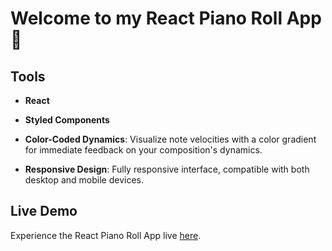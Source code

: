 # Welcome to my React Piano Roll App :musical_keyboard:



## Tools 
 - **React**
 - **Styled Components**

- **Color-Coded Dynamics**: Visualize note velocities with a color gradient for immediate feedback on your composition's dynamics.
- **Responsive Design**: Fully responsive interface, compatible with both desktop and mobile devices.

## Live Demo

Experience the React Piano Roll App live [here](link-to-live-demo).